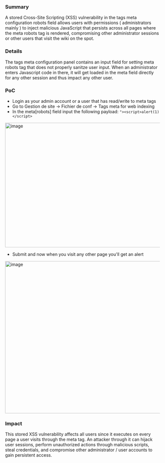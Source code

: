 ### Summary
A stored Cross-Site Scripting (XSS) vulnerability in the tags meta configuration robots field allows users with permissions ( administrators mainly ) to inject malicious JavaScript that persists across all pages where the meta robots tag is rendered, compromising other administrator sessions or other users that visit the wiki on the spot.

### Details
The tags meta configuration panel contains an input field for setting meta robots tag that does not properly sanitze user input. When an administrator enters Javascript code in there, it will get loaded in the meta field directly for any other session and thus impact any other user. 

### PoC

* Login as your admin account or a user that has read/write to meta tags
* Go to Gestion de site -> Fichier de conf -> Tags meta for web indexing
* In the meta[robots] field input the following payload: `"><script>alert(1)</script>`

<img width="1007" height="405" alt="image" src="https://github.com/user-attachments/assets/e8d9af73-44a6-42d3-9a47-b428f9201adc" />

* Submit and now when you visit any other page you'll get an alert

<img width="1007" height="495" alt="image" src="https://github.com/user-attachments/assets/b09bc7ba-4fd4-49f5-a6dd-52640fb7e130" />

### Impact

This stored XSS vulnerability affects all users since it executes on every page a user visits through the meta tag. An attacker through it can hijack user sessions, perform unauthorized actions through malicious scripts, steal credentials, and compromise other administrator / user accounts to gain persistent access.
